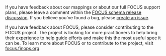 <!-- markdownlint-disable MD041 -->

If you have feedback about our mappings or about our full FOCUS support plans, please leave a comment within the [FOCUS schema release discussion](https://github.com/microsoft/finops-toolkit/discussions/61). If you believe you've found a bug, please [create an issue](https://github.com/microsoft/finops-toolkit/issues/new/choose).

If you have feedback about FOCUS, please consider contributing to the FOCUS project. The project is looking for more practitioners to help bring their experience to help guide efforts and make this the most useful spec it can be. To learn more about FOCUS or to contribute to the project, visit [focus.finops.org](https://focus.finops.org).
